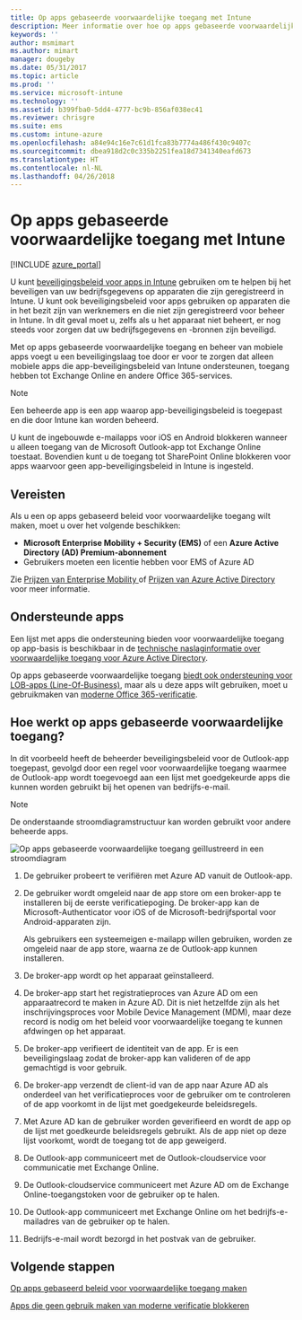 ```yaml
---
title: Op apps gebaseerde voorwaardelijke toegang met Intune
description: Meer informatie over hoe op apps gebaseerde voorwaardelijke toegang werkt met Intune.
keywords: ''
author: msmimart
ms.author: mimart
manager: dougeby
ms.date: 05/31/2017
ms.topic: article
ms.prod: ''
ms.service: microsoft-intune
ms.technology: ''
ms.assetid: b399fba0-5dd4-4777-bc9b-856af038ec41
ms.reviewer: chrisgre
ms.suite: ems
ms.custom: intune-azure
ms.openlocfilehash: a84e94c16e7c61d1fca83b7774a486f430c9407c
ms.sourcegitcommit: dbea918d2c0c335b2251fea18d7341340eafd673
ms.translationtype: HT
ms.contentlocale: nl-NL
ms.lasthandoff: 04/26/2018
---
```

# <a name="app-based-conditional-access-with-intune"></a>Op apps gebaseerde voorwaardelijke toegang met Intune

[!INCLUDE [azure_portal](./includes/azure_portal.md)]

U kunt [beveiligingsbeleid voor apps in Intune](app-protection-policy.md) gebruiken om te helpen bij het beveiligen van uw bedrijfsgegevens op apparaten die zijn geregistreerd in Intune. U kunt ook beveiligingsbeleid voor apps gebruiken op apparaten die in het bezit zijn van werknemers en die niet zijn geregistreerd voor beheer in Intune. In dit geval moet u, zelfs als u het apparaat niet beheert, er nog steeds voor zorgen dat uw bedrijfsgegevens en -bronnen zijn beveiligd.

Met op apps gebaseerde voorwaardelijke toegang en beheer van mobiele apps voegt u een beveiligingslaag toe door er voor te zorgen dat alleen mobiele apps die app-beveiligingsbeleid van Intune ondersteunen, toegang hebben tot Exchange Online en andere Office 365-services.

> [!NOTE]
> Een beheerde app is een app waarop app-beveiligingsbeleid is toegepast en die door Intune kan worden beheerd.

U kunt de ingebouwde e-mailapps voor iOS en Android blokkeren wanneer u alleen toegang van de Microsoft Outlook-app tot Exchange Online toestaat. Bovendien kunt u de toegang tot SharePoint Online blokkeren voor apps waarvoor geen app-beveiligingsbeleid in Intune is ingesteld.

## <a name="prerequisites"></a>Vereisten
Als u een op apps gebaseerd beleid voor voorwaardelijke toegang wilt maken, moet u over het volgende beschikken:

- **Microsoft Enterprise Mobility + Security (EMS)** of een **Azure Active Directory (AD) Premium-abonnement**
- Gebruikers moeten een licentie hebben voor EMS of Azure AD

Zie [Prijzen van Enterprise Mobility ](https://www.microsoft.com/cloud-platform/enterprise-mobility-pricing) of [Prijzen van Azure Active Directory ](https://azure.microsoft.com/pricing/details/active-directory/) voor meer informatie.

## <a name="supported-apps"></a>Ondersteunde apps

Een lijst met apps die ondersteuning bieden voor voorwaardelijke toegang op app-basis is beschikbaar in de [technische naslaginformatie over voorwaardelijke toegang voor Azure Active Directory](https://docs.microsoft.com/azure/active-directory/active-directory-conditional-access-technical-reference).

Op apps gebaseerde voorwaardelijke toegang [biedt ook ondersteuning voor LOB-apps (Line-Of-Business)](https://docs.microsoft.com/intune-classic/deploy-use/block-apps-with-no-modern-authentication), maar als u deze apps wilt gebruiken, moet u gebruikmaken van [moderne Office 365-verificatie](https://support.office.com/article/Using-Office-365-modern-authentication-with-Office-clients-776c0036-66fd-41cb-8928-5495c0f9168a).

## <a name="how-app-based-conditional-access-works"></a>Hoe werkt op apps gebaseerde voorwaardelijke toegang?

In dit voorbeeld heeft de beheerder beveiligingsbeleid voor de Outlook-app toegepast, gevolgd door een regel voor voorwaardelijke toegang waarmee de Outlook-app wordt toegevoegd aan een lijst met goedgekeurde apps die kunnen worden gebruikt bij het openen van bedrijfs-e-mail.

> [!NOTE]
> De onderstaande stroomdiagramstructuur kan worden gebruikt voor andere beheerde apps.

![Op apps gebaseerde voorwaardelijke toegang geïllustreerd in een stroomdiagram](./media/ca-intune-common-ways-3.png)

1. De gebruiker probeert te verifiëren met Azure AD vanuit de Outlook-app.

2. De gebruiker wordt omgeleid naar de app store om een broker-app te installeren bij de eerste verificatiepoging. De broker-app kan de Microsoft-Authenticator voor iOS of de Microsoft-bedrijfsportal voor Android-apparaten zijn.

   Als gebruikers een systeemeigen e-mailapp willen gebruiken, worden ze omgeleid naar de app store, waarna ze de Outlook-app kunnen installeren.

3. De broker-app wordt op het apparaat geïnstalleerd.

4. De broker-app start het registratieproces van Azure AD om een apparaatrecord te maken in Azure AD. Dit is niet hetzelfde zijn als het inschrijvingsproces voor Mobile Device Management (MDM), maar deze record is nodig om het beleid voor voorwaardelijke toegang te kunnen afdwingen op het apparaat.

5. De broker-app verifieert de identiteit van de app. Er is een beveiligingslaag zodat de broker-app kan valideren of de app gemachtigd is voor gebruik.

6. De broker-app verzendt de client-id van de app naar Azure AD als onderdeel van het verificatieproces voor de gebruiker om te controleren of de app voorkomt in de lijst met goedgekeurde beleidsregels.

7. Met Azure AD kan de gebruiker worden geverifieerd en wordt de app op de lijst met goedkeurde beleidsregels gebruikt. Als de app niet op deze lijst voorkomt, wordt de toegang tot de app geweigerd.

8. De Outlook-app communiceert met de Outlook-cloudservice voor communicatie met Exchange Online.

9. De Outlook-cloudservice communiceert met Azure AD om de Exchange Online-toegangstoken voor de gebruiker op te halen.

10. De Outlook-app communiceert met Exchange Online om het bedrijfs-e-mailadres van de gebruiker op te halen.

11. Bedrijfs-e-mail wordt bezorgd in het postvak van de gebruiker.

## <a name="next-steps"></a>Volgende stappen
[Op apps gebaseerd beleid voor voorwaardelijke toegang maken](app-based-conditional-access-intune-create.md)

[Apps die geen gebruik maken van moderne verificatie blokkeren](app-modern-authentication-block.md)
